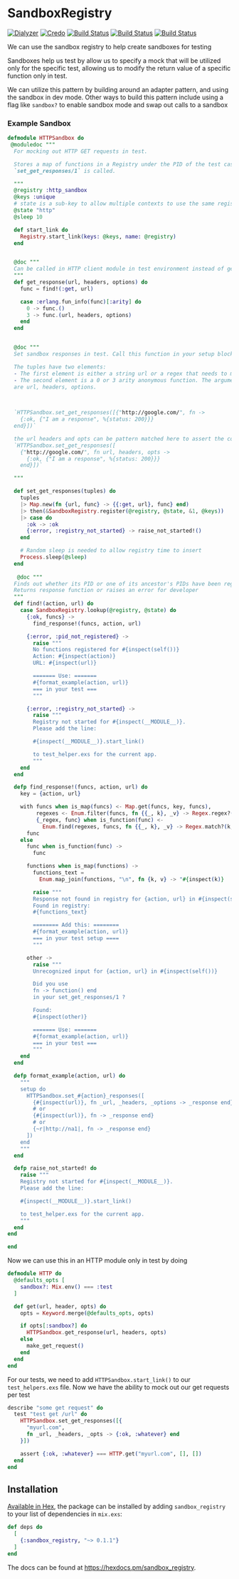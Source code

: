 # SandboxRegistry
[![Dialyzer](https://github.com/alanvardy/sandbox_registry/actions/workflows/dialyzer.yml/badge.svg)](https://github.com/alanvardy/sandbox_registry/actions/workflows/dialyzer.yml)
[![Credo](https://github.com/alanvardy/sandbox_registry/actions/workflows/credo.yml/badge.svg)](https://github.com/alanvardy/sandbox_registry/actions/workflows/credo.yml)
[![Build Status](https://github.com/alanvardy/sandbox_registry/actions/workflows/test.yml/badge.svg)](https://github.com/alanvardy/sandbox_registry/actions/workflows/test.yml)
[![Build Status](https://github.com/alanvardy/sandbox_registry/actions/workflows/coverage.yml/badge.svg)](https://github.com/alanvardy/sandbox_registry/actions/workflows/coverage.yml)
[![Build Status](https://github.com/alanvardy/sandbox_registry/actions/workflows/doctor.yml/badge.svg)](https://github.com/alanvardy/sandbox_registry/actions/workflows/doctor.yml)


We can use the sandbox registry to help create sandboxes for testing

Sandboxes help us test by allow us to specify a mock that will be utilized only for the specific test, allowing
us to modify the return value of a specific function only in test.

We can utilize this pattern by building around an adapter pattern, and using the sandbox in dev mode. Other ways to build this pattern
include using a flag like `sandbox?` to enable sandbox mode and swap out calls to a sandbox

### Example Sandbox
```elixir
defmodule HTTPSandbox do
 @moduledoc """
  For mocking out HTTP GET requests in test.

  Stores a map of functions in a Registry under the PID of the test case when
  `set_get_responses/1` is called.

  """
  @registry :http_sandbox
  @keys :unique
  # state is a sub-key to allow multiple contexts to use the same registry
  @state "http"
  @sleep 10  

  def start_link do
    Registry.start_link(keys: @keys, name: @registry)
  end


  @doc """
  Can be called in HTTP client module in test environment instead of get request to external API
  """
  def get_response(url, headers, options) do
    func = find!(:get, url)

    case :erlang.fun_info(func)[:arity] do
      0 -> func.()
      3 -> func.(url, headers, options)
    end
  end


  @doc """
  Set sandbox responses in test. Call this function in your setup block with a list of tuples.

  The tuples have two elements:
  - The first element is either a string url or a regex that needs to match on the url
  - The second element is a 0 or 3 arity anonymous function. The arguments for the 3 arity
  are url, headers, options.


  
  `HTTPSandbox.set_get_responses([{"http://google.com/", fn ->
    {:ok, {"I am a response", %{status: 200}}}
  end}])`

  the url headers and opts can be pattern matched here to assert the correct request was sent.
  `HTTPSandbox.set_get_responses([
    {"http://google.com/", fn url, headers, opts ->
      {:ok, {"I am a response", %{status: 200}}}
    end}])` 

  """

  def set_get_responses(tuples) do
    tuples
    |> Map.new(fn {url, func} -> {{:get, url}, func} end)
    |> then(&SandboxRegistry.register(@registry, @state, &1, @keys))
    |> case do
      :ok -> :ok
      {:error, :registry_not_started} -> raise_not_started!()
    end

    # Random sleep is needed to allow registry time to insert
    Process.sleep(@sleep)
  end
  
   @doc """
  Finds out whether its PID or one of its ancestor's PIDs have been registered
  Returns response function or raises an error for developer
  """
  def find!(action, url) do
    case SandboxRegistry.lookup(@registry, @state) do
      {:ok, funcs} ->
        find_response!(funcs, action, url)

      {:error, :pid_not_registered} ->
        raise """
        No functions registered for #{inspect(self())}
        Action: #{inspect(action)}
        URL: #{inspect(url)}

        ======= Use: =======
        #{format_example(action, url)}
        === in your test ===
        """

      {:error, :registry_not_started} ->
        raise """
        Registry not started for #{inspect(__MODULE__)}.
        Please add the line:

        #{inspect(__MODULE__)}.start_link()

        to test_helper.exs for the current app.
        """
    end
  end

  defp find_response!(funcs, action, url) do
    key = {action, url}

    with funcs when is_map(funcs) <- Map.get(funcs, key, funcs),
         regexes <- Enum.filter(funcs, fn {{_, k}, _v} -> Regex.regex?(k) end),
         {_regex, func} when is_function(func) <-
           Enum.find(regexes, funcs, fn {{_, k}, _v} -> Regex.match?(k, url) end) do
      func
    else
      func when is_function(func) ->
        func

      functions when is_map(functions) ->
        functions_text =
          Enum.map_join(functions, "\n", fn {k, v} -> "#{inspect(k)}    =>    #{inspect(v)}" end)

        raise """
        Response not found in registry for {action, url} in #{inspect(self())}
        Found in registry:
        #{functions_text}

        ======== Add this: ========
        #{format_example(action, url)}
        === in your test setup ====
        """

      other ->
        raise """
        Unrecognized input for {action, url} in #{inspect(self())}

        Did you use
        fn -> function() end
        in your set_get_responses/1 ?

        Found:
        #{inspect(other)}

        ======= Use: =======
        #{format_example(action, url)}
        === in your test ===
        """
    end
  end

  defp format_example(action, url) do
    """
    setup do
      HTTPSandbox.set_#{action}_responses([
        {#{inspect(url)}, fn _url, _headers, _options -> _response end},
        # or
        {#{inspect(url)}, fn -> _response end}
        # or
        {~r|http://na1|, fn -> _response end}
      ])
    end
    """
  end

  defp raise_not_started! do
    raise """
    Registry not started for #{inspect(__MODULE__)}.
    Please add the line:

    #{inspect(__MODULE__)}.start_link()

    to test_helper.exs for the current app.
    """
  end
end

end
```

Now we can use this in an HTTP module only in test by doing
```elixir
defmodule HTTP do
  @defaults_opts [
    sandbox?: Mix.env() === :test
  ]

  def get(url, header, opts) do
    opts = Keyword.merge(@defaults_opts, opts)

    if opts[:sandbox?] do
      HTTPSandbox.get_response(url, headers, opts)
    else
      make_get_request()
    end
  end
end
```

For our tests, we need to add `HTTPSandbox.start_link()` to our `test_helpers.exs` file. Now we have the ability to mock out our get requests per test

```elixir
describe "some get request" do
  test "test get /url" do
    HTTPSandbox.set_get_responses([{
      "myurl.com",
      fn _url, _headers, _opts -> {:ok, :whatever} end
    }])

    assert {:ok, :whatever} === HTTP.get("myurl.com", [], [])
  end
end
```


## Installation

[Available in Hex](https://hex.pm/docs/publish), the package can be installed
by adding `sandbox_registry` to your list of dependencies in `mix.exs`:

```elixir
def deps do
  [
    {:sandbox_registry, "~> 0.1.1"}
  ]
end
```

The docs can be found at <https://hexdocs.pm/sandbox_registry>.

